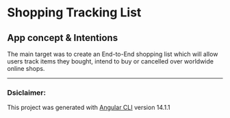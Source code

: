 # Shopping Tracking List


## App concept & Intentions
The main target was to create an End-to-End shopping list which will allow users track items they bought, intend to buy or cancelled over worldwide online shops.


---------------

### Dsiclaimer:

This project was generated with [Angular CLI](https://github.com/angular/angular-cli) version 14.1.1
